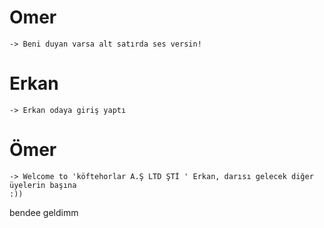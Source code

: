 
# Omer
    -> Beni duyan varsa alt satırda ses versin!

# Erkan
    -> Erkan odaya giriş yaptı 
    
# Ömer 
    -> Welcome to 'köftehorlar A.Ş LTD ŞTİ ' Erkan, darısı gelecek diğer üyelerin başına 
    :))
    
   bendee geldimm
    
